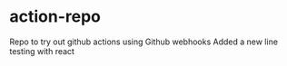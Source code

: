 # action-repo
Repo to try out github actions using Github webhooks
Added a new line
testing with react
